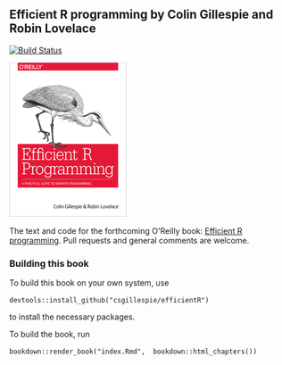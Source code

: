 ## Efficient R programming by Colin Gillespie and Robin Lovelace
[![Build Status](https://travis-ci.org/csgillespie/efficientR.png?branch=master)](https://travis-ci.org/csgillespie/efficientR) 

![alt text](figures/front_scale.png)

The text and code for the forthcoming O'Reilly book: [Efficient R programming](https://csgillespie.github.io/efficientR/). Pull requests and general comments are welcome.


### Building this book

To build this book on your own system, use 

```
devtools::install_github("csgillespie/efficientR")
```

to install the necessary packages.

To build the book, run

```
bookdown::render_book("index.Rmd",  bookdown::html_chapters())
```
